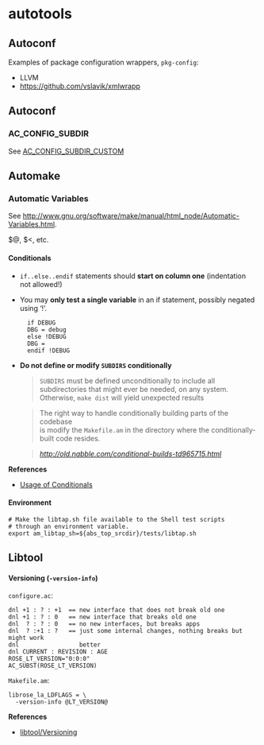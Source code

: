 autotools
=========

## Autoconf

Examples of package configuration wrappers, `pkg-config`:

* LLVM
* https://github.com/vslavik/xmlwrapp

## Autoconf

### AC_CONFIG_SUBDIR

See [AC_CONFIG_SUBDIR_CUSTOM](http://lists.gnu.org/archive/html/autoconf/2011-04/msg00015.html)


## Automake

### Automatic Variables
See http://www.gnu.org/software/make/manual/html_node/Automatic-Variables.html.

$@, $<, etc.

#### Conditionals
* `if..else..endif` statements should **start on column one** (indentation not allowed!)

* You may **only test a single variable** in an if statement, possibly negated using ‘!’.

     ```Automake
       if DEBUG
       DBG = debug
       else !DEBUG
       DBG =
       endif !DEBUG
     ```

* **Do not define or modify `SUBDIRS` conditionally**

  > `SUBDIRS` must be defined unconditionally to include all subdirectories 
  > that might ever be needed, on any system. Otherwise, `make dist` will yield unexpected
  > results

  > The right way to handle conditionally building parts of the codebase  
  > is modify the `Makefile.am` in the directory where the conditionally-
  > built code resides.
  
  > *http://old.nabble.com/conditional-builds-td965715.html*

**References**
* [Usage of Conditionals](http://www.gnu.org/software/automake/manual/html_node/Usage-of-Conditionals.html)

#### Environment

```Automake
# Make the libtap.sh file available to the Shell test scripts
# through an environment variable.
export am_libtap_sh=${abs_top_srcdir}/tests/libtap.sh
```

## Libtool

#### Versioning (`-version-info`)

`configure.ac`:

```Autoconf
dnl +1 : ? : +1  == new interface that does not break old one
dnl +1 : ? : 0   == new interface that breaks old one
dnl  ? : ? : 0   == no new interfaces, but breaks apps
dnl  ? :+1 : ?   == just some internal changes, nothing breaks but might work
dnl                 better
dnl CURRENT : REVISION : AGE
ROSE_LT_VERSION="0:0:0"
AC_SUBST(ROSE_LT_VERSION)
```

`Makefile.am`:

```Automake
librose_la_LDFLAGS = \
  -version-info @LT_VERSION@
```

**References**
* [libtool/Versioning](http://www.gnu.org/software/libtool/manual/html_node/Versioning.html#Versioning)
